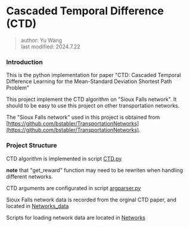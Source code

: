 # Cascaded Temporal Difference (CTD)

> author: Yu Wang  
> last modified: 2024.7.22

### Introduction

This is the python implementation for paper
"CTD: Cascaded Temporal Difference Learning for
the Mean-Standard Deviation Shortest Path Problem"

This project implement the CTD algorithm on
"Sioux Falls network". It should to be easy to use
this project on other transportation networks.

The "Sioux Falls network" used in this project is obtained
from [https://github.com/bstabler/TransportationNetworks](https://github.com/bstabler/TransportationNetworks).

### Project Structure

CTD algorithm is implemented in script [CTD.py](CTD.py)

**note** that "get_reward" function may need to be rewriten
when handling different networks.

CTD arguments are configurated in script [argparser.py](argparser.py)

Sioux Falls network data is recorded from the orginal
CTD paper, and located in [Networks_data](Networks_data)

Scripts for loading network data are located in 
[Networks](Networks)

